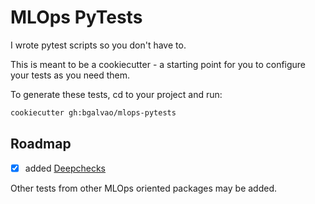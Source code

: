 # MLOps PyTests

I wrote pytest scripts so you don't have to.

This is meant to be a cookiecutter - a starting point for you to configure your tests as you need them.

To generate these tests, cd to your project and run:

```bash
cookiecutter gh:bgalvao/mlops-pytests
```

## Roadmap

- [x] added [Deepchecks](https://deepchecks.com)

Other tests from other MLOps oriented packages may be added.

